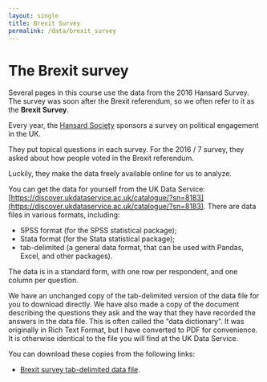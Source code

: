 ```yaml
---
layout: single
title: Brexit Survey
permalink: /data/brexit_survey
---
```


# The Brexit survey

Several pages in this course use the data from the 2016 Hansard Survey.  The
survey was soon after the Brexit referendum, so we often refer to it as the
**Brexit Survey**.

Every year, the [Hansard
Society](https://www.hansardsociety.org.uk/research/audit-of-political-engagement)
sponsors a survey on political engagement in the UK.

They put topical questions in each survey.  For the 2016 / 7 survey, they asked
about how people voted in the Brexit referendum.

Luckily, they make the data freely available online for us to analyze.

You can get the data for yourself from the UK Data Service:
[https://discover.ukdataservice.ac.uk/catalogue/?sn=8183](https://discover.ukdataservice.ac.uk/catalogue/?sn=8183).
There are data files in various formats, including:

* SPSS format (for the SPSS statistical package);
* Stata format (for the Stata statistical package);
* tab-delimited (a general data format, that can be used with Pandas, Excel,
  and other packages).

The data is in a standard form, with one row per respondent, and one column
per question.

We have an unchanged copy of the tab-delimited version of the data file for you
to download directly. We have also made a copy of the document describing the
questions they ask and the way that they have recorded the answers in the data
file.  This is often called the “data dictionary”.  It was originally in Rich
Text Format, but I have converted to PDF for convenience.  It is otherwise
identical to the file you will find at the UK Data Service.

You can download these copies from the following links:

* [Brexit survey tab-delimited data file](../data/audit_of_political_engagement_14_2017_ukda_data_dictionary.pdf).
